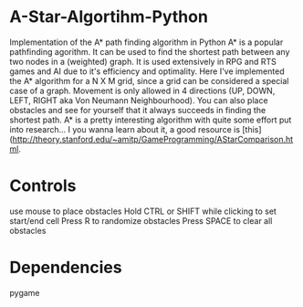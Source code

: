 # A-Star-Algortihm-Python
Implementation of the A* path finding algorithm in Python
A* is a popular pathfinding agorithm. It can be used to find the shortest path between any two nodes in a (weighted) graph.
It is used extensively in RPG and RTS games and AI due to it's efficiency and optimality. Here I've implemented the A* algorithm for a N X M grid, since a grid
can be considered a special case of a graph. Movement is only allowed in 4 directions (UP, DOWN, LEFT, RIGHT aka Von Neumann Neighbourhood). You can also place 
obstacles and see for yourself that it always succeeds in finding the shortest path. A* is a pretty interesting algorithm with quite some effort put into
research... I you wanna learn about it, a good resource is [this](http://theory.stanford.edu/~amitp/GameProgramming/AStarComparison.html.

# Controls
use mouse to place obstacles
Hold CTRL or SHIFT while clicking to set start/end cell
Press R to randomize obstacles
Press SPACE to clear all obstacles

# Dependencies
pygame

